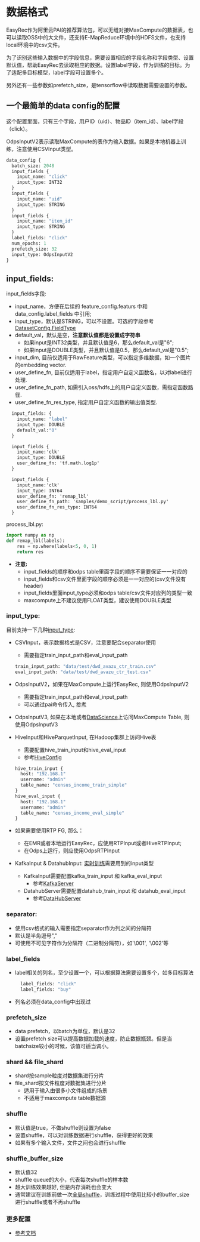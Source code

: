 # 数据格式

EasyRec作为阿里云PAI的推荐算法包，可以无缝对接MaxCompute的数据表，也可以读取OSS中的大文件，还支持E-MapReduce环境中的HDFS文件，也支持local环境中的csv文件。

为了识别这些输入数据中的字段信息，需要设置相应的字段名称和字段类型、设置默认值，帮助EasyRec去读取相应的数据。设置label字段，作为训练的目标。为了适配多目标模型，label字段可设置多个。

另外还有一些参数如prefetch_size，是tensorflow中读取数据需要设置的参数。

## 一个最简单的data config的配置

这个配置里面，只有三个字段，用户ID（uid）、物品ID（item_id）、label字段（click）。

OdpsInputV2表示读取MaxCompute的表作为输入数据。如果是本地机器上训练，注意使用CSVInput类型。

```protobuf
data_config {
  batch_size: 2048
  input_fields {
    input_name: "click"
    input_type: INT32
  }
  input_fields {
    input_name: "uid"
    input_type: STRING
  }
  input_fields {
    input_name: "item_id"
    input_type: STRING
  }
  label_fields: "click"
  num_epochs: 1
  prefetch_size: 32
  input_type: OdpsInputV2
}

```

## input_fields:

input_fields字段:

- input_name，方便在后续的 feature_config.featurs 中和 data_config.label_fields 中引用;
- input_type，默认是STRING，可以不设置。可选的字段参考[DatasetConfig.FieldType](../proto.html)
- default_val，默认是空，**注意默认值都是设置成字符串**
  - 如果input是INT32类型，并且默认值是6，那么default_val是"6";
  - 如果input是DOUBLE类型，并且默认值是0.5，那么default_val是"0.5";
- input_dim, 目前仅适用于RawFeature类型，可以指定多维数据，如一个图片的embedding vector.
- user_define_fn, 目前仅适用于label，指定用户自定义函数名，以对label进行处理.
- user_define_fn_path, 如需引入oss/hdfs上的用户自定义函数，需指定函数路径.
- user_define_fn_res_type, 指定用户自定义函数的输出值类型.

```protobuf
  input_fields: {
    input_name: "label"
    input_type: DOUBLE
    default_val:"0"
  }
```

```protobuf
  input_fields {
    input_name:'clk'
    input_type: DOUBLE
    user_define_fn: 'tf.math.log1p'
  }
```

```protobuf
  input_fields {
    input_name:'clk'
    input_type: INT64
    user_define_fn: 'remap_lbl'
    user_define_fn_path: 'samples/demo_script/process_lbl.py'
    user_define_fn_res_type: INT64
  }
```

process_lbl.py:

```python
import numpy as np
def remap_lbl(labels):
    res = np.where(labels<5, 0, 1)
    return res
```

- **注意:**
  - input_fields的顺序和odps table里面字段的顺序不需要保证一一对应的
  - input_fields和csv文件里面字段的顺序必须是一一对应的(csv文件没有header)
  - input_fields里面input_type必须和odps table/csv文件对应列的类型一致
  - maxcompute上不建议使用FLOAT类型，建议使用DOUBLE类型

### input_type:

目前支持一下几种[input_type](../proto.html#protos.DatasetConfig.InputType):

- CSVInput，表示数据格式是CSV，注意要配合separator使用

  - 需要指定train_input_path和eval_input_path

  ```protobuf
  train_input_path: "data/test/dwd_avazu_ctr_train.csv"
  eval_input_path: "data/test/dwd_avazu_ctr_test.csv"
  ```

- OdpsInputV2，如果在MaxCompute上运行EasyRec, 则使用OdpsInputV2

  - 需要指定train_input_path和eval_input_path
  - 可以通过pai命令传入, [参考](../train.md#on-pai)

- OdpsInputV3, 如果在本地或者[DataScience](https://help.aliyun.com/document_detail/170836.html)上访问MaxCompute Table, 则使用OdpsInputV3

- HiveInput和HiveParquetInput, 在Hadoop集群上访问Hive表

  - 需要配置hive_train_input和hive_eval_input
  - 参考[HiveConfig](../proto.html#protos.HiveConfig)

  ```protobuf
  hive_train_input {
    host: "192.168.1"
    username: "admin"
    table_name: "census_income_train_simple"
  }
  hive_eval_input {
    host: "192.168.1"
    username: "admin"
    table_name: "census_income_eval_simple"
  }
  ```

- 如果需要使用RTP FG, 那么：

  - 在EMR或者本地运行EasyRec，应使用RTPInput或者HiveRTPInput;
  - 在Odps上运行，则应使用OdpsRTPInput

- KafkaInput & DatahubInput: [实时训练](../online_train.md)需要用到的input类型

  - KafkaInput需要配置kafka_train_input 和 kafka_eval_input
    - 参考[KafkaServer](../proto.html#protos.KafkaServer)
  - DatahubServer需要配置datahub_train_input 和 datahub_eval_input
    - 参考[DataHubServer](../proto.html#protos.DatahubServer)

### separator:

- 使用csv格式的输入需要指定separator作为列之间的分隔符
- 默认是半角逗号","
- 可使用不可见字符作为分隔符（二进制分隔符），如'\\001', '\\002'等

### label_fields

- label相关的列名，至少设置一个，可以根据算法需要设置多个，如多目标算法

  ```protobuf
    label_fields: "click"
    label_fields: "buy"
  ```

- 列名必须在data_config中出现过

### prefetch_size

- data prefetch，以batch为单位，默认是32
- 设置prefetch size可以提高数据加载的速度，防止数据瓶颈。但是当batchsize较小的时候，该值可适当调小。

### shard && file_shard

- shard按sample粒度对数据集进行分片
- file_shard按文件粒度对数据集进行分片
  - 适用于输入由很多小文件组成的场景
  - 不适用于maxcompute table数据源

### shuffle

- 默认值是true，不做shuffle则设置为false
- 设置shuffle，可以对训练数据进行shuffle，获得更好的效果
- 如果有多个输入文件，文件之间也会进行shuffle

### shuffle_buffer_size

- 默认值32
- shuffle queue的大小，代表每次shuffle的样本数
- 越大训练效果越好, 但是内存消耗也会变大
- 通常建议在训练前做一次[全局shuffle](../optimize.md#3shuffle)，训练过程中使用比较小的buffer_size进行shuffle或者不再shuffle

### 更多配置

- [参考文档](https://easyrec.readthedocs.io/en/latest/proto.html#easy_rec%2fpython%2fprotos%2fdataset.proto)
